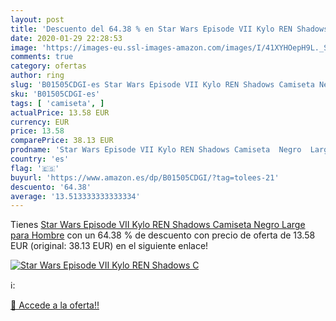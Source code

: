 ```yaml
---
layout: post
title: 'Descuento del 64.38 % en Star Wars Episode VII Kylo REN Shadows C'
date: 2020-01-29 22:28:53
image: 'https://images-eu.ssl-images-amazon.com/images/I/41XYHOepH9L._SL200_.jpg'
comments: true
category: ofertas
author: ring
slug: 'B01505CDGI-es Star Wars Episode VII Kylo REN Shadows Camiseta Negro...'
sku: 'B01505CDGI-es'
tags: [ 'camiseta', ]
actualPrice: 13.58 EUR
currency: EUR
price: 13.58
comparePrice: 38.13 EUR
prodname: 'Star Wars Episode VII Kylo REN Shadows Camiseta  Negro  Large para Hombre'
country: 'es'
flag: '🇪🇸'
buyurl: 'https://www.amazon.es/dp/B01505CDGI/?tag=tolees-21'
descuento: '64.38'
average: '13.513333333333334'
---
```


Tienes [Star Wars Episode VII Kylo REN Shadows Camiseta  Negro  Large para Hombre](https://www.amazon.es/dp/B01505CDGI/?tag=tolees-21) con un 64.38 % de descuento con precio de oferta de 13.58 EUR (original: 38.13 EUR) en el siguiente enlace!

[![Star Wars Episode VII Kylo REN Shadows C](https://images-eu.ssl-images-amazon.com/images/I/41XYHOepH9L._SL200_.jpg)](https://www.amazon.es/dp/B01505CDGI/?tag=tolees-21)

ℹ️:


[🛒 Accede a la oferta!!](https://www.amazon.es/dp/B01505CDGI/?tag=tolees-21)
